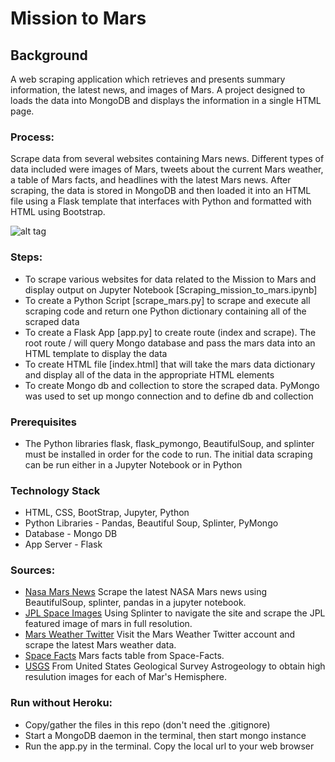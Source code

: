 # Mission to Mars 
## Background
A web scraping application which retrieves and presents summary information, the latest news, and images of Mars. A project designed to loads the data into MongoDB and displays the information in a single HTML page. 

### Process:
Scrape data from several websites containing Mars news. Different types of data included were images of Mars, tweets about the current Mars weather, a table of Mars facts, and headlines with the latest Mars news. After scraping, the data is stored in MongoDB and then loaded it into an HTML file using a Flask template that interfaces with Python and formatted with HTML using Bootstrap.

![alt tag](https://github.com/abdullahsher1/Mission-to-Mars/blob/master/Images/mission.jpg?raw=true)

### Steps:
- To scrape various websites for data related to the Mission to Mars and display output on Jupyter Notebook [Scraping_mission_to_mars.ipynb]
- To create a Python Script [scrape_mars.py] to scrape and execute all scraping code and return one Python dictionary containing all of the scraped data
- To create a Flask App [app.py] to create route (index and scrape). The root route / will query Mongo database and pass the mars data into an HTML template to display the data
- To create HTML file [index.html] that will take the mars data dictionary and display all of the data in the appropriate HTML elements
- To create Mongo db and collection to store the scraped data. PyMongo was used to set up mongo connection and to define db and collection

### Prerequisites
- The Python libraries flask, flask_pymongo, BeautifulSoup, and splinter must be installed in order for the code to run. The initial data scraping can be run either in a Jupyter Notebook or in Python

### Technology Stack 
- HTML, CSS, BootStrap, Jupyter, Python
- Python Libraries - Pandas, Beautiful Soup, Splinter, PyMongo
- Database - Mongo DB
- App Server - Flask

### Sources:
- [Nasa Mars News](https://mars.nasa.gov/news/)
Scrape the latest NASA Mars news using BeautifulSoup, splinter, pandas in a jupyter notebook.
- [JPL Space Images](https://www.jpl.nasa.gov/spaceimages/?search=&category=Mars)
Using Splinter to navigate the site and scrape the JPL featured image of mars in full resolution.
- [Mars Weather Twitter](https://twitter.com/marswxreport?lang=en)
Visit the Mars Weather Twitter account and scrape the latest Mars weather data.
- [Space Facts](https://space-facts.com/mars/) 
Mars facts table from Space-Facts.
- [USGS](https://astrogeology.usgs.gov/search/results?q=hemisphere+enhanced&k1=target&v1=Mars)
From United States Geological Survey Astrogeology to obtain high resulution images for each of Mar's Hemisphere. 

### Run without Heroku:
- Copy/gather the files in this repo (don't need the .gitignore)
- Start a MongoDB daemon in the terminal, then start mongo instance
- Run the app.py in the terminal. Copy the local url to your web browser
